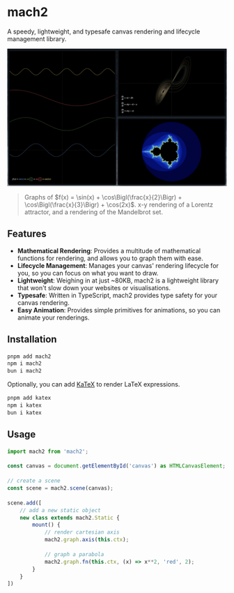 # mach2

A speedy, lightweight, and typesafe canvas rendering and lifecycle management library.

![Three windows are open in a grid layout. The leftmost window shows the graphs of four trigonometric functions, the top right window shows a x-y representation of a Lorenz attractor, and the lower right window shows a rendering of the Mandelbrot set.](https://raw.githubusercontent.com/TheCommieAxolotl/mach2/refs/heads/main/assets/demo.png)

> Graphs of $f(x) = \sin(x) + \cos\Bigl(\frac{x}{2}\Bigr) + \cos\Bigl(\frac{x}{3}\Bigr) + \cos(2x)$.
> x-y rendering of a Lorentz attractor, and a rendering of the Mandelbrot set.

## Features

- **Mathematical Rendering**: Provides a multitude of mathematical functions for rendering, and allows you to graph them with ease.
- **Lifecycle Management**: Manages your canvas' rendering lifecycle for you, so you can focus on what you want to draw.
- **Lightweight**: Weighing in at just ~80KB, mach2 is a lightweight library that won't slow down your websites or visualisations.
- **Typesafe**: Written in TypeScript, mach2 provides type safety for your canvas rendering.
- **Easy Animation**: Provides simple primitives for animations, so you can animate your renderings.

## Installation

```bash
pnpm add mach2
npm i mach2
bun i mach2
```

Optionally, you can add [KaTeX](https://katex.org/) to render LaTeX expressions.

```bash
pnpm add katex
npm i katex
bun i katex
```

## Usage

```typescript
import mach2 from 'mach2';

const canvas = document.getElementById('canvas') as HTMLCanvasElement;

// create a scene
const scene = mach2.scene(canvas);

scene.add([
    // add a new static object
    new class extends mach2.Static {
        mount() {
            // render cartesian axis
            mach2.graph.axis(this.ctx);

            // graph a parabola
            mach2.graph.fn(this.ctx, (x) => x**2, 'red', 2);
        }
    }
])
```

